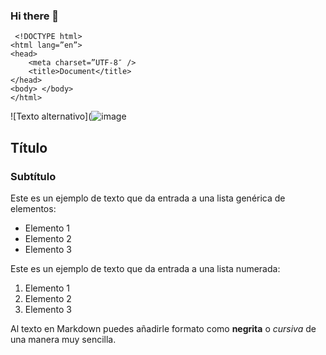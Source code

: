 ### Hi there 👋





~~~
 <!DOCTYPE html>
<html lang=”en”>
<head>
    <meta charset=”UTF-8″ />
    <title>Document</title>
</head>
<body> </body>
</html> 
~~~

![Texto alternativo](![image](https://static.vecteezy.com/system/resources/thumbnails/000/693/934/small/dark-blue-technology-and-high-tech-abstract-background.jpg)



<!--
**BreitBits/BreitBits** is a ✨ _special_ ✨ repository because its `README.md` (this file) appears on your GitHub profile.







Here are some ideas to get you started:

- 🔭 I’m currently working on ...
- 🌱 I’m currently learning ...
- 👯 I’m looking to collaborate on ...
- 🤔 I’m looking for help with ...
- 💬 Ask me about ...
- 📫 How to reach me: ...
- 😄 Pronouns: ...
- ⚡ Fun fact: ...
-->

## Título
### Subtítulo
Este es un ejemplo de texto que da entrada a una lista genérica de elementos:

- Elemento 1
- Elemento 2
- Elemento 3

Este es un ejemplo de texto que da entrada a una lista numerada:

1. Elemento 1
2. Elemento 2
3. Elemento 3

Al texto en Markdown puedes añadirle formato como **negrita** o *cursiva* de una manera muy sencilla.
